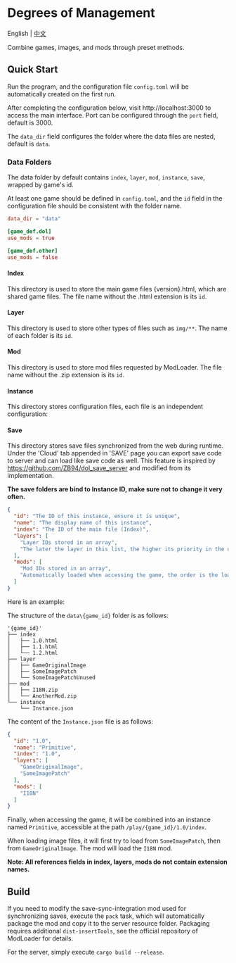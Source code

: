 # Degrees of Management

English | [中文](README-ZH.md)

Combine games, images, and mods through preset methods.

## Quick Start
Run the program, and the configuration file `config.toml` will be automatically created on the first run.

After completing the configuration below, visit http://localhost:3000 to access the main interface. Port can be configured through the `port` field, default is 3000.

The `data_dir` field configures the folder where the data files are nested, default is `data`.

### Data Folders
The data folder by default contains `index`, `layer`, `mod`, `instance`, `save`, wrapped by game's id.

At least one game should be defined in `config.toml`, and the `id` field in the configuration file should be consistent with the folder name.

`````toml
data_dir = "data"

[game_def.dol]
use_mods = true

[game_def.other]
use_mods = false
`````

#### Index
This directory is used to store the main game files {version}.html, which are shared game files. The file name without the .html extension is its `id`.

#### Layer
This directory is used to store other types of files such as `img/**`. The name of each folder is its `id`.

#### Mod
This directory is used to store mod files requested by ModLoader. The file name without the .zip extension is its `id`.

#### Instance
This directory stores configuration files, each file is an independent configuration:

#### Save
This directory stores save files synchronized from the web during runtime. 
Under the 'Cloud' tab appended in 'SAVE' page you can export save code to server and can load like save code as well. 
This feature is inspired by https://github.com/ZB94/dol_save_server and modified from its implementation.

**The save folders are bind to Instance ID, make sure not to change it very often.**

````json
{
  "id": "The ID of this instance, ensure it is unique",
  "name": "The display name of this instance",
  "index": "The ID of the main file (Index)",
  "layers": [
    "Layer IDs stored in an array",
    "The later the layer in this list, the higher its priority in the overlay relationship"
  ],
  "mods": [
    "Mod IDs stored in an array", 
    "Automatically loaded when accessing the game, the order is the loading order"
  ]
}
````

Here is an example:

The structure of the `data\{game_id}` folder is as follows:
````
'{game_id}'
├── index
│   ├── 1.0.html
│   ├── 1.1.html
│   └── 1.2.html
├── layer
│   ├── GameOriginalImage
│   ├── SomeImagePatch
│   └── SomeImagePatchUnused
├── mod
│   ├── I18N.zip
│   └── AnotherMod.zip
└── instance
    └── Instance.json
````

The content of the `Instance.json` file is as follows:
````json
{
  "id": "1.0",
  "name": "Primitive",
  "index": "1.0",
  "layers": [
    "GameOriginalImage",
    "SomeImagePatch"
  ],
  "mods": [
    "I18N"
  ]
}
````

Finally, when accessing the game, it will be combined into an instance named `Primitive`, accessible at the path `/play/{game_id}/1.0/index`.

When loading image files, it will first try to load from `SomeImagePatch`, then from `GameOriginalImage`. The mod will load the `I18N` mod.

**Note: All references fields in index, layers, mods do not contain extension names.**

## Build

If you need to modify the save-sync-integration mod used for synchronizing saves, execute the `pack` task, which will automatically package the mod and copy it to the server resource folder.
Packaging requires additional `dist-insertTools`, see the official repository of ModLoader for details.

For the server, simply execute `cargo build --release`.
